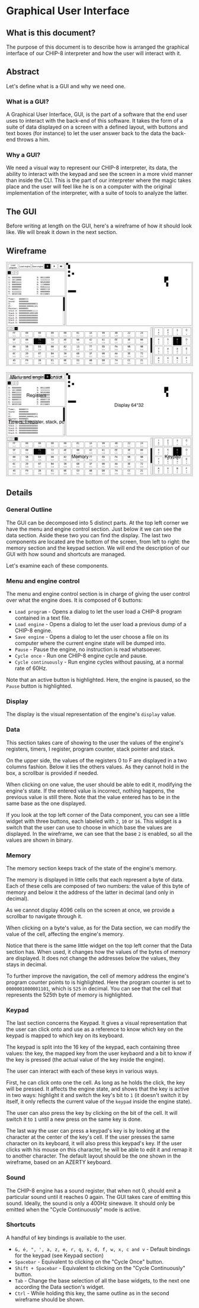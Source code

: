 # Graphical User Interface

## What is this document?

The purpose of this document is to describe how is arranged the graphical
interface of our CHIP-8 interpreter and how the user will interact with it.

## Abstract

Let's define what is a GUI and why we need one.

### What is a GUI?

A Graphical User Interface, GUI, is the part of a software that the end user
uses to interact with the back-end of this software. It takes the form of a
suite of data displayed on a screen with a defined layout, with buttons and
text boxes (for instance) to let the user answer back to the data the back-end
throws a him.

### Why a GUI?

We need a visual way to represent our CHIP-8 interpreter, its data, the
ability to interact with the keypad and see the screen in a more vivid manner
than inside the CLI. This is the part of our interpreter where the magic takes
place and the user will feel like he is on a computer with the original
implementation of the interpreter, with a suite of tools to analyze the latter.

## The GUI

Before writing at length on the GUI, here's a wireframe of how it should look
like. We will break it down in the next section.

## Wireframe

![GUI wireframe w/o outline](./resources/gui.png)

![GUI wireframe w/ outline](./resources/gui-with-outline.png)

## Details

### General Outline

The GUI can be decomposed into 5 distinct parts. At the top left corner we have
the menu and engine control section. Just below it we can see the data section.
Aside these two you can find the display. The last two components are located
are the bottom of the screen, from left to right: the memory section and the
keypad section.
We will end the description of our GUI with how sound and shortcuts are managed.

Let's examine each of these components.

### Menu and engine control

The menu and engine control section is in charge of giving the user control
over what the engine does. It is composed of 6 buttons:

 * `Load program` - Opens a dialog to let the user load a CHIP-8 program
   contained in a text file.
 * `Load engine` - Opens a dialog to let the user load a previous dump of a
   CHIP-8 engine.
 * `Save engine` - Opens a dialog to let the user choose a file on its computer
   where the current engine state will be dumped into.
 * `Pause` - Pause the engine, no instruction is read whatsoever.
 * `Cycle once` - Run one CHIP-8 engine cycle and pause.
 * `Cycle continuously` - Run engine cycles without pausing, at a normal rate
   of 60Hz.

Note that an active button is highlighted. Here, the engine is paused, so the
`Pause` button is highlighted.

### Display

The display is the visual representation of the engine's `display` value.

### Data

This section takes care of showing to the user the values of the engine's
registers, timers, I register, program counter, stack pointer and stack.

On the upper side, the values of the registers 0 to F are displayed in a two
columns fashion.
Below it lies the others values. As they cannot hold in the box, a scrollbar is
provided if needed.

When clicking on one value, the user should be able to edit it, modifying the
engine's state. If the entered value is incorrect, nothing happens, the
previous value is still there. Note that the value entered has to be in the
same base as the one displayed.

If you look at the top left corner of the Data component, you can see a little
widget with three buttons, each labeled with `2`, `10` or `16`. This widget is
a switch that the user can use to choose in which base the values are
displayed. In the wireframe, we can see that the base `2` is enabled, so all
the values are shown in binary.

### Memory

The memory section keeps track of the state of the engine's memory.

The memory is displayed in little cells that each represent a byte of data.
Each of these cells are composed of two numbers: the value of this byte of
memory and below it the address of the latter in decimal (and only in decimal).

As we cannot display 4096 cells on the screen at once, we provide a scrollbar
to navigate through it.

When clicking on a byte's value, as for the Data section, we can modify the
value of the cell, affecting the engine's memory.

Notice that there is the same little widget on the top left corner that the
Data section has. When used, it changes how the values of the bytes of memory
are displayed. It does not change the addresses below the values, they stays in
decimal.

To further improve the navigation, the cell of memory address the engine's
program counter points to is highlighted. Here the program counter is set
to `0000001000001101`, which is `525` in decimal. You can see that the cell
that represents the 525th byte of memory is highlighted.

### Keypad

The last section concerns the Keypad. It gives a visual representation that the
user can click onto and use as a reference to know which key on the keypad is
mapped to which key on its keyboard.

The keypad is split into the 16 key of the keypad, each containing three
values: the key, the mapped key from the user keybaord and a bit to know
if the key is pressed (the actual value of the key inside the engine).

The user can interact with each of these keys in various ways.

First, he can click onto one the cell. As long as he holds the click, the key
will be pressed. It affects the engine state, and shows that the key is active
in two ways: highlight it and switch the key's bit to `1` (it doesn't switch it
by itself, it only reflects the current value of the `keypad` inside the engine
state).

The user can also press the key by clicking on the bit of the cell. It will
switch it to `1` until a new press on the same key is done.

The last way the user can press a keypad's key is by looking at the character
at the center of the key's cell. If the user presses the same character on its
keyboard, it will also press this keypad's key. If the user clicks with his
mouse on this character, he will be able to edit it and remap it to another
character.
The default layout should be the one shown in the wireframe, based on an AZERTY
keyboard.

### Sound

The CHIP-8 engine has a sound register, that when not 0, should emit a
particular sound until it reaches 0 again.
The GUI takes care of emitting this sound. Ideally, the sound is only a 400Hz
sinewave. It should only be emitted when the "Cycle Continuously" mode is
active.

### Shortcuts

A handful of key bindings is available to the user.

 * `&, é, ", ', a, z, e, r, q, s, d, f, w, x, c and v` - Default bindings for
   the keypad (see Keypad section)
 * `Spacebar` - Equivalent to clicking on the "Cycle Once" button.
 * `Shift + Spacebar` - Equivalent to clicking on the "Cycle Continuously"
   button.
 * `Tab` - Change the base selection of all the base widgets, to the next one
   according the Data section's widget.
 * `Ctrl` - While holding this key, the same outline as in the second wireframe
   should be shown.
